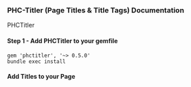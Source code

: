   
### PHC-Titler (Page Titles & Title Tags) Documentation
PHCTitler
  
#### Step 1 - Add PHCTitler to your gemfile  
  
	gem 'phctitler', '~> 0.5.0'
	bundle exec install
  
#### Add Titles to your Page 
  